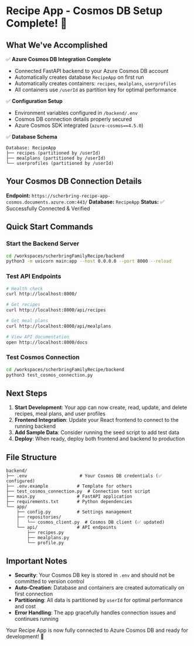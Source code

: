 # Recipe App - Cosmos DB Setup Complete! 🎉

## What We've Accomplished

✅ **Azure Cosmos DB Integration Complete**
- Connected FastAPI backend to your Azure Cosmos DB account
- Automatically creates database `RecipeApp` on first run
- Automatically creates containers: `recipes`, `mealplans`, `userprofiles`
- All containers use `/userId` as partition key for optimal performance

✅ **Configuration Setup**
- Environment variables configured in `/backend/.env`
- Cosmos DB connection details properly secured
- Azure Cosmos SDK integrated (`azure-cosmos==4.5.0`)

✅ **Database Schema**
```
Database: RecipeApp
├── recipes (partitioned by /userId)
├── mealplans (partitioned by /userId)
└── userprofiles (partitioned by /userId)
```

## Your Cosmos DB Connection Details

**Endpoint:** `https://scherbring-recipe-app-cosmos.documents.azure.com:443/`
**Database:** `RecipeApp`
**Status:** ✅ Successfully Connected & Verified

## Quick Start Commands

### Start the Backend Server
```bash
cd /workspaces/scherbringFamilyRecipe/backend
python3 -m uvicorn main:app --host 0.0.0.0 --port 8000 --reload
```

### Test API Endpoints
```bash
# Health check
curl http://localhost:8000/

# Get recipes
curl http://localhost:8000/api/recipes

# Get meal plans
curl http://localhost:8000/api/mealplans

# View API documentation
open http://localhost:8000/docs
```

### Test Cosmos Connection
```bash
cd /workspaces/scherbringFamilyRecipe/backend
python3 test_cosmos_connection.py
```

## Next Steps

1. **Start Development**: Your app can now create, read, update, and delete recipes, meal plans, and user profiles
2. **Frontend Integration**: Update your React frontend to connect to the running backend
3. **Add Sample Data**: Consider running the seed script to add test data
4. **Deploy**: When ready, deploy both frontend and backend to production

## File Structure
```
backend/
├── .env                    # Your Cosmos DB credentials (✅ configured)
├── .env.example           # Template for others
├── test_cosmos_connection.py  # Connection test script
├── main.py                # FastAPI application
├── requirements.txt       # Python dependencies
└── app/
    ├── config.py          # Settings management
    ├── repositories/
    │   └── cosmos_client.py  # Cosmos DB client (✅ updated)
    └── api/               # API endpoints
        ├── recipes.py
        ├── mealplans.py
        └── profile.py
```

## Important Notes

- **Security**: Your Cosmos DB key is stored in `.env` and should not be committed to version control
- **Auto-Creation**: Database and containers are created automatically on first connection
- **Partitioning**: All data is partitioned by `userId` for optimal performance and cost
- **Error Handling**: The app gracefully handles connection issues and continues running

Your Recipe App is now fully connected to Azure Cosmos DB and ready for development! 🚀
